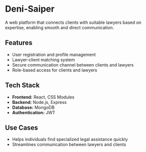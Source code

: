 # Deni-Saiper 

A web platform that connects clients with suitable lawyers based on expertise, enabling smooth and direct communication.

## Features
- User registration and profile management
- Lawyer-client matching system
- Secure communication channel between clients and lawyers
- Role-based access for clients and lawyers

## Tech Stack
- **Frontend:** React, CSS Modules
- **Backend:** Node.js, Express
- **Database:** MongoDB
- **Authentication:** JWT

## Use Cases
- Helps individuals find specialized legal assistance quickly
- Streamlines communication between lawyers and clients
